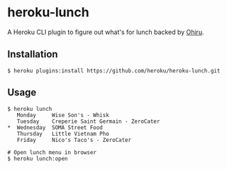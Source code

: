 # heroku-lunch

A Heroku CLI plugin to figure out what's for lunch backed by
[Ohiru](https://github.com/max/ohiru).

## Installation

```
$ heroku plugins:install https://github.com/heroku/heroku-lunch.git
```

## Usage

```
$ heroku lunch
   Monday     Wise Son's - Whisk
   Tuesday    Creperie Saint Germain - ZeroCater
*  Wednesday  SOMA Street Food
   Thursday   Little Vietnam Pho
   Friday     Nico's Taco's - ZeroCater

# Open lunch menu in browser
$ heroku lunch:open
```
